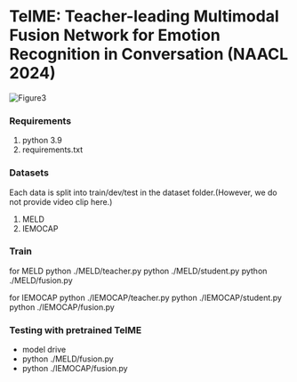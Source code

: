 # TelME: Teacher-leading Multimodal Fusion Network for Emotion Recognition in Conversation (NAACL 2024)

![Figure3](https://github.com/yuntaeyang/TelME/assets/90027932/b712a639-e2cf-4cb5-a687-34ebed15afc7)

### Requirements

1. python 3.9
2. requirements.txt

### Datasets
Each data is split into train/dev/test in the dataset folder.(However, we do not provide video clip here.)
1. MELD
2. IEMOCAP

### Train
for MELD
python ./MELD/teacher.py
python ./MELD/student.py
python ./MELD/fusion.py

for IEMOCAP
python ./IEMOCAP/teacher.py
python ./IEMOCAP/student.py
python ./IEMOCAP/fusion.py

### Testing with pretrained TelME

* model drive
* python ./MELD/fusion.py
* python ./IEMOCAP/fusion.py

